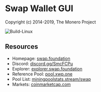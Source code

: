 # Swap Wallet GUI

Copyright (c) 2014-2019, The Monero Project

![Build-Linux](https://github.com/swap-dev/swap-gui/workflows/Build-Linux/badge.svg)

## Resources

- Homepage: [swap.foundation](https://swap.foundation/)
- Discord: [discord.gg/SmcFCPu](https://discord.gg/SmcFCPu)
- Explorer: [explorer.swap.foundation](https://explorer.swap.foundation/)
- Reference Pool: [pool.xwp.one](https://pool.xwp.one/)
- Pool List: [miningpoolstats.stream/swap](https://miningpoolstats.stream/swap)
- Markets: [coinmarketcap.com](https://coinmarketcap.com/currencies/swap/markets/)
